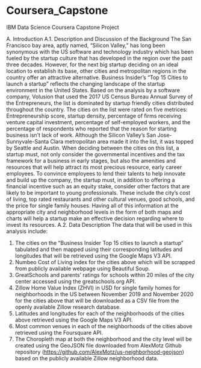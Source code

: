 # Coursera_Capstone
IBM Data Science Coursera Capstone Project

A. Introduction
A.1. Description and Discussion of the Background 
The San Francisco bay area, aptly named, “Silicon Valley,” has long been synonymous with the US software and technology industry which has been fueled by the startup culture that has developed in the region over the past three decades. However, for the next big startup deciding on an ideal location to establish its base, other cities and metropolitan regions in the country offer an attractive alternative. Business Insider’s “Top 15 Cities to launch a startup” reflects the changing landscape of the startup environment in the United States. 
Based on the analysis by a software company, Volusion that used the 2017 US Census Bureau Annual Survey of the Entrepreneurs, the list is dominated by startup friendly cities distributed throughout the country. The cities on the list were rated on five metrices: Entrepreneurship score, startup density, percentage of firms receiving venture capital investment, percentage of self-employed workers, and the percentage of respondents who reported that the reason for starting business isn’t lack of work. Although the Silicon Valley’s San Jose-Sunnyvale-Santa Clara metropolitan area made it into the list, it was topped by Seattle and Austin. 
When deciding between the cities on this list, a startup must, not only consider the governmental incentives and the tax framework for a business in early stages, but also the amenities and resources that will help attract its most precious resource, early career employees. To convince employees to lend their talents to help innovate and build up the company, the startup must, in addition to offering a financial incentive such as an equity stake, consider other factors that are likely to be important to young professionals. 
These include the city’s cost of living, top rated restaurants and other cultural venues, good schools, and the price for single family houses. Having all of this information at the appropriate city and neighborhood levels in the form of both maps and charts will help a startup make an effective decision regarding where to invest its resources. 
A.2. Data Description
The data that will be used in this analysis include:
1. The cities on the “Business Insider Top 15 cities to launch a startup” tabulated and then mapped using their corresponding latitudes and longitudes that will be retrieved using the Google Maps V3 API.
2. Numbeo Cost of Living index for the cities above which will be scrapped from publicly available webpage using Beautiful Soup.
3. GreatSchools and parents’ ratings for schools within 20 miles of the city center accessed using the greatschools.org API. 
4. Zillow Home Value Index (ZHVI) in USD for single family homes for neighborhoods in the US between November 2019 and November 2020 for the cities above that will be downloaded as a CSV file from the openly available Zillow research database. 
5. Latitudes and longitudes for each of the neighborhoods of the cities above retrieved using the Google Maps V3 API.  
6. Most common venues in each of the neighborhoods of the cities above retrieved using the Foursquare API. 
7. The Choropleth map at both the neighborhood and the city level will be created using the GeoJSON file downloaded from AlexMotz Github repository (https://github.com/AlexMotz/us-neighborhood-geojson) based on the publicly available Zillow neighborhood data. 
